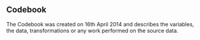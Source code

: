 ## Codebook
The Codebook was created on 16th April 2014 and describes the variables, 
the data, transformations or any work performed on the source data.
